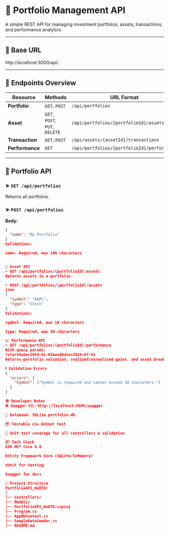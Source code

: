 # 📘 Portfolio Management API

A simple REST API for managing investment portfolios, assets, transactions, and performance analytics.

---

## 🔗 Base URL
http://localhost:5000/api/

---

## 📂 Endpoints Overview

| Resource     | Methods               | URL Format                                |
|--------------|------------------------|--------------------------------------------|
| **Portfolio**    | `GET`, `POST`        | `/api/portfolios`                         |
| **Asset**        | `GET`, `POST`, `PUT`, `DELETE` | `/api/portfolios/{portfolioId}/assets` |
| **Transaction**  | `GET`, `POST`        | `/api/assets/{assetId}/transactions`      |
| **Performance**  | `GET`                | `/api/portfolios/{portfolioId}/performance` |

---

## 📁 Portfolio API

### ➤ `GET /api/portfolios`

Returns all portfolios.

### ➤ `POST /api/portfolios`

**Body:**
```json
{
  "name": "My Portfolio"
}
Validations:

name: Required, max 100 characters


📁 Asset API
➤ GET /api/portfolios/{portfolioId}/assets
Returns assets in a portfolio.

➤ POST /api/portfolios/{portfolioId}/assets
json
{
  "symbol": "AAPL",
  "type": "Stock"
}
Validations:

symbol: Required, max 10 characters

type: Required, max 50 characters

📈 Performance API
➤ GET /api/portfolios/{portfolioId}/performance
With query params:
?startDate=2024-01-01&endDate=2024-07-01
Returns portfolio valuation, realized/unrealized gains, and asset breakdown.

❗ Validation Errors
{
  "errors": {
    "Symbol": ["Symbol is required and cannot exceed 10 characters."]
  }
}

🛠️ Developer Notes
🌐 Swagger UI: http://localhost:5000/swagger

💾 Database: SQLite portfolio.db

📦 Testable via dotnet test

🧪 Unit test coverage for all controllers & validation

📦 Tech Stack
ASP.NET Core 8.0

Entity Framework Core (SQLite/InMemory)

xUnit for testing

Swagger for docs

📁 Project Structure
PortfolioAPI_NoDTO/
│
├── Controllers/
├── Models/
├── PortfolioAPI_NoDTO.csproj
├── Program.cs
├── AppDbContext.cs
├── SampleDataSeeder.cs
├── README.md

